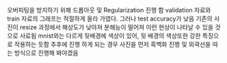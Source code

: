 오버피팅을 방지하기 위해 드롭아웃 및 Regularization 진행 함
validation 자료와 train 자료의 그래프는 적절하게 올라 가였다.
그러나 test accuracy가 낮음
기존의 사진이 resize 과정에서 해상도가 낮아져 분해능이 떨어져 이런 현상이 나타날 수 있을 것으로 사료됨
mnist와는 다르게 뒷배경에 색상이 있어, 뒷 배경의 색상또한 강한 특징으로 작용하는 듯함
추후에 진행 하게 되는 경우 사진을 먼저 흑백화 진행 및 외곽선을 따는 방식으로 진행해 봐야겠음
